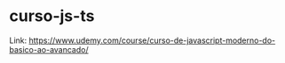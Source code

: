 ﻿# curso-js-ts
Link:
https://www.udemy.com/course/curso-de-javascript-moderno-do-basico-ao-avancado/
